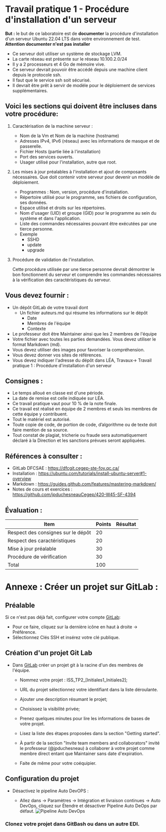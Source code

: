 # Travail pratique 1 - Procédure d'installation d'un serveur

**But :** le but de ce laboratoire est de **documenter** la procédure d'installation d'un serveur Ubuntu 22.04 LTS dans votre environnement de test.  **Attention documenter n'est pas installer**

   - Ce serveur doit utiliser un système de stockage LVM.
   - La carte réseau est présente sur le réseau 10.100.2.0/24
   - Il y a 2 processeurs et 4 Go de mémoire vive.
   - Ce serveur devrait pouvoir être accédé depuis une machine client depuis le protocole ssh. 
   - Il faut que le service ssh soit sécurisé.
   - Il devrait être prêt à servir de modèle pour le déploiement de services supplémentaires.

## Voici les sections qui doivent être incluses dans votre procédure:

1. Caractérisation de la machine serveur :
   - Nom de la Vm et Nom de la machine (hostname)
   - Adresses IPv4, IPv6 (réseau) avec les informations de masque et de passerelle.
   - Fichier Hosts (partie liée à l'installation) 
   - Port des services ouverts.
   - Usager utilisé pour l'installation, autre que root.

2. Les mises à jour préalables à l'installation et ajout de composants nécessaires.
   Que doit contenir votre serveur pour devenir un modèle de déploiement.
   - Programmes : Nom, version, procédure d'installation.
   - Répertoire utilisé pour le programme, ses fichiers de configuration, ses données.
   - Espace utilisé et droits sur les répertoires.
   - Nom d'usager (UID) et groupe (GID) pour le programme au sein du système et dans l'application.
   - Liste des commandes nécessaires pouvant être exécutées par une tierce personne.
   - Exemple 
      - SSHD
      - update
      - upgrade

3. Procédure de validation de l'installation.

   Cette procédure utilisée par une tierce personne devrait démontrer le bon fonctionnent du serveur et comprendre les commandes nécessaires à la vérification des caractéristiques du serveur.


## Vous devez fournir :

- Un dépôt GitLab de votre travail dont 
    - Un fichier auteurs.md qui résume les informations sur le dépôt
         - Date 
         - Membres de l'équipe
         - Contexte
- Le professeur doit être Maintainer ainsi que les 2 membres de l'équipe
- Votre fichier avec toutes les parties demandées. Vous devez utiliser le format Markdown (md).
- Vous devez utiliser des images pour favoriser la compréhension.
- Vous devez donner vos sites de références.
- Vous devez indiquer l'adresse du dépôt dans LÉA, Travaux-> Travail pratique 1 : Procédure d'installation d'un serveur  

## Consignes :

- Le temps alloué en classe est d'une période.
- La date de remise est celle indiquée sur LÉA.
- Ce travail pratique vaut pour 10 % de la note finale.
- Ce travail est réalisé en équipe de 2 membres et seuls les membres de cette équipe y contribuent.
- Tout le matériel est autorisé.
- Toute copie de code, de portion de code, d’algorithme ou de texte doit faire mention de sa source.
- Tout constat de plagiat, tricherie ou fraude sera automatiquement déclaré à la Direction et les sanctions prévues seront appliquées.


## Références à consulter :
- GitLab DFCSAE : https://dfcgit.cegep-ste-foy.qc.ca/
- Installation  : https://ubuntu.com/tutorials/install-ubuntu-server#1-overview
- Markdown : https://guides.github.com/features/mastering-markdown/
- Notes de cours et exercices : https://github.com/jpduchesneauCegep/420-W45-SF-4394


## Évaluation :
|Item |Points  |Résultat 
--- | --- | ---|
|Respect des consignes sur le dépôt |20||
|Respect des caractéristiques |20||
|Mise à jour préalable  |30||
|Procédure de vérification |30||
|Total|100||

# Annexe : Créer un projet sur GitLab : 

## Préalable 

 Si ce n'est pas déjà fait, configurer votre compte [GitLab](https://dfcgit.cegep-ste-foy.qc.ca/): 
   
  - Pour ce faire, cliquez sur la dernière icône en haut à droite -> Préférence.
  - Sélectionnez Clés SSH et insérez votre clé publique.

## Création d'un projet Git Lab

- Dans  [GitLab](https://dfcgit.cegep-ste-foy.qc.ca) créer un projet git à la racine d'un des membres de l'équipe.
    
    - Nommez votre projet : ISS_TP2_[Initiales1_Initiales2];
    - URL du projet sélectionnez votre identifiant dans la liste déroulante.
    - Ajouter une description résumant le projet;
    - Choisissez la visibilité privée;

    - Prenez quelques minutes pour lire les informations de bases de votre projet. 
    - Lisez la liste des étapes proposées dans la section "Getting started".
    - À partir de la section "Invite team members and collaborators" invité le professeur (@jpduchesneau) à collaborer à votre projet comme membre direct entant que Maintainer sans date d'expiration.
    - Faite de même pour votre coéquipier.


## Configuration du projet

 - Désactivez le pipeline Auto DevOPS :

     - Allez dans -> Paramètres -> Intégration et livraison continues -> Auto DevOps, cliquez sur Étendre et désactiver Pipeline Auto DeOps par défaut.
        ![Pipeline Auto DevOps](./img/AutoDevOps.jpg)



### Clonez votre projet dans GitBash ou dans un autre EDI.


